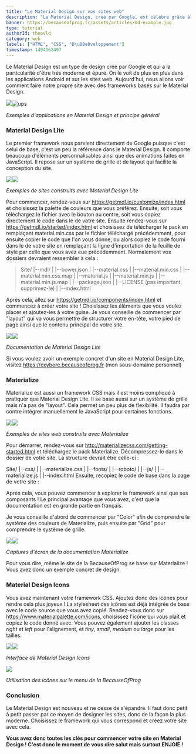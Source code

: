 ```yaml
---
title: "Le Material Design sur vos sites web"
description: "Le Material Design, créé par Google, est célèbre grâce à son interface moderne et épurée. Voici un tutoriel pour que vous puissiez y intégrer sur vos sites webs."
banner: https://becauseofprog.fr/assets/articles/md-example.jpg
type: tutorial
authorId: theovld
category: web
labels: ["HTML", "CSS", "D\u00e9veloppement"]
timestamp: 1494162497
---
```


Le Material Design est un type de design créé par Google et qui a la particularité d'être très moderne et épuré. On le voit de plus en plus dans les applications Android et sur les sites web. Aujourd'hui, nous allons voir comment faire notre propre site avec des frameworks basés sur le Material Design.

 ![](https://www.anthedesign.fr/w2015/wp-content/uploads/2016/01/freebie___weather_app_ui_design_by_graphberry-d8m33wj.png)![ups](https://becauseofprog.fr/assets/articles/md-example.jpg)

 *Exemples d'applications en Material Design et principe général*

### Material Design Lite

 Le premier framework nous parvient directement de Google puisque c'est celui de base, c'est un peu la référence dans le Material Design. Il comporte beaucoup d'éléments personnalisables ainsi que des animations faites en JavaScript. Il repose sur un système de grille et de layout qui facilite la conception du site.

 ![](https://cdn3.tnwcdn.com/wp-content/blogs.dir/1/files/2015/07/1foCgfXyJv5FjACTnEXpc0A.png)![](https://becauseofprog.fr/assets/articles/mdl2.PNG)

 *Exemples de sites construits avec Material Design Lite*

 Pour commencer, rendez-vous sur <https://getmdl.io/customize/index.html> et choisissez la palette de couleurs que vous préférez. Ensuite, soit vous téléchargez le fichier avec le bouton au centre, soit vous copiez directement le code dans le <head> de votre site. Ensuite rendez-vous sur <https://getmdl.io/started/index.html> et choisissez de télécharger le pack en remplaçant material.min.css par le fichier téléchargé précédemment, pour ensuite copier le code que l'on vous donne, ou alors copiez le code fourni dans le <head> de votre site en remplaçant la ligne d'importation de la feuille de style par celle que vous avez eue précédemment. Normalement vos dossiers devraient ressembler à cela :

  > Site/ |--mdl/ | |--bower.json | |--material.css | |--material.min.css | |--material.min.css.map | |--material.js | |--material.min.js | |--material.min.js.map | |--package.json | |--LICENSE (pas important, supprimez-le) | |--index.html 
  
  Après cela, allez sur <https://getmdl.io/components/index.html> et commencez à créer votre site ! Choisissez les éléments que vous voulez placer et ajoutez-les à votre guise. Je vous conseille de commencer par "layout" qui va vous permettre de structurer votre en-tête, votre pied de page ainsi que le contenu principal de votre site.

 ![](https://becauseofprog.fr/assets/articles/mdl-doc1.PNG)![](https://becauseofprog.fr/assets/articles/mdl-doc2.PNG)

 *Documentation de Material Design Lite*

 Si vous voulez avoir un exemple concret d'un site en Material Design Lite, visitez <https://exybore.becauseofprog.fr> (mon sous-domaine personnel)

### Materialize

 Materialize est aussi un framework CSS mais il est moins compliqué à pratiquer que Material Design Lite. Il se base aussi sur un système de grille mais n'a pas de "layout". Cela permet un peu plus de flexibilité. Il faudra par contre intégrer manuellement le JavaScript pour certaines fonctions.

 ![](https://becauseofprog.fr/assets/articles/materialize1.PNG)![](https://becauseofprog.fr/assets/articles/materialize2.PNG)

 *Exemples de sites web construits avec Materialize*

 Pour démarrer, rendez-vous sur <http://materializecss.com/getting-started.html> et téléchargez le pack Materialize. Décompressez-le dans le dossier de votre site. La structure devrait être celle-ci :

  Site/ |--css/ | |--materialize.css | |--fonts/ | |--roboto/ | |--js/ | |--materialize.js | |--index.html Ensuite, recopiez le code de base dans la page de votre site :

  <!DOCTYPE html> <html> <head> <link href="http://fonts.googleapis.com/icon?family=Material+Icons" rel="stylesheet"> <link type="text/css" rel="stylesheet" href="css/materialize.min.css" media="screen,projection"/> <script type="text/javascript" src="https://code.jquery.com/jquery-2.1.1.min.js"></script> <script type="text/javascript" src="js/materialize.min.js"></script> <meta name="viewport" content="width=device-width, initial-scale=1.0"/> </head> <body> <!-- Contenu de la page --> </body> </html> Après cela, vous pouvez commencer à explorer le framework ainsi que ses composants ! Le principal avantage que vous avez, c'est que la documentation est en grande partie en français.  
 Je vous conseille d'abord de commencer par "Color" afin de comprendre le système des couleurs de Materialize, puis ensuite par "Grid" pour comprendre le système de grille.

 ![](https://becauseofprog.fr/assets/articles/materialize-doc1.PNG)![](https://becauseofprog.fr/assets/articles/materialize-doc2.PNG)

 *Captures d'écran de la documentation Materialize*

 Pour vous dire, même le site de la BecauseOfProg se base sur Materialize ! Vous avez donc un exemple concret de design.

### Material Design Icons

 Vous avez maintenant votre framework CSS. Ajoutez donc des icônes pour rendre cela plus joyeux ! La stylesheet des icônes est déjà intégrée de base avec le code source que vous avez copié. Rendez-vous donc sur <https://www.materialpalette.com/icons>, choisissez l'icône qui vous plaît et copiez le code donné avec. Vous pouvez également ajouter les classes *right* et *left* pour l'alignement, et *tiny*, *small*, *medium* ou *large* pour les tailles.

 ![](https://becauseofprog.fr/assets/articles/mdi.PNG)![](https://becauseofprog.fr/assets/articles/mdi2.PNG)

 *Interface de Material Design Icons*

 ![](https://becauseofprog.fr/assets/articles/mdi-usage.PNG)

 *Utilisation des icônes sur le menu de la BecauseOfProg*

### Conclusion

 Le Material Design est nouveau et ne cesse de s'épandre. Il faut donc petit à petit passer par ce moyen de designer les sites, donc de la façon la plus moderne. Choisissez le framework qui vous correspond et créez votre site avec cela.

 **Vous avez donc toutes les clés pour commencer votre site en Material Design ! C'est donc le moment de vous dire salut mais surtout ENJOIE !**

 